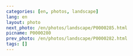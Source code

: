 ```yaml
---
categories: [en, photos, landscape]
lang: en
layout: photo
next_photo: /en/photos/landscape/P0000285.html
picname: P0000280
prev_photo: /en/photos/landscape/P0000282.html
tags: []
---
```

